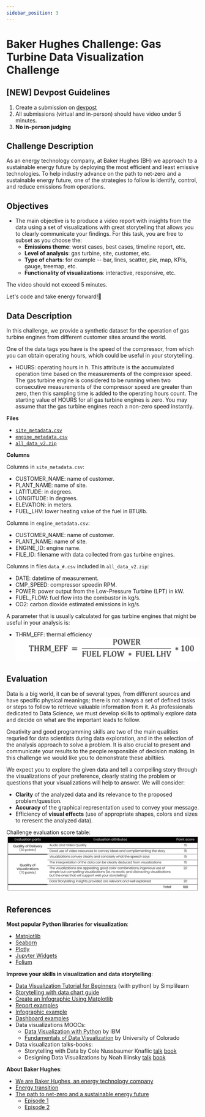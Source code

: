 ```yaml
---
sidebar_position: 3
---
```


# Baker Hughes Challenge: Gas Turbine Data Visualization Challenge

## [NEW] Devpost Guidelines
1. Create a submission on [devpost](https://tamudatathon2022.devpost.com)
2. All submissions (virtual and in-person) should have video under 5 minutes.
3. **No in-person judging**

## Challenge Description
As an energy technology company, at Baker Hughes (BH) we approach to a sustainable energy future by deploying the most efficient and least emissive technologies. To help industry advance on the path to net-zero and a sustainable energy future, one of the strategies to follow is identify, control, and reduce emissions from operations.

## Objectives
- The main objective is to produce a video report with insights from the data using a set of visualizations with great storytelling that allows you to clearly communicate your findings. For this task, you are free to subset as you choose the:
    - **Emissions theme**: worst cases, best cases, timeline report, etc.
    - **Level of analysis**: gas turbine, site, customer, etc.
    - **Type of charts**: for example -- bar, lines, scatter, pie, map, KPIs, gauge, treemap, etc.
    - **Functionality of visualizations**: interactive, responsive, etc.

The video should not exceed 5 minutes.

Let's code and take energy forward!🙌

## Data Description
In this challenge, we provide a synthetic dataset for the operation of gas turbine engines from different customer sites around the world.

One of the data tags you have is the speed of the compressor, from which you can obtain operating hours, which could be useful in your storytelling.

- HOURS: operating hours in h. This attribute is the accumulated operation time based on the measurements of the compressor speed. The gas turbine engine is considered to be running when two consecutive measurements of the compressor speed are greater than zero, then this sampling time is added to the operating hours count. The starting value of HOURS for all gas turbine engines is zero. You may assume that the gas turbine engines reach a non-zero speed instantly.

**Files**
- [`site_metadata.csv`](./bakerhughes/site_metadata.csv)
- [`engine_metadata.csv`](./bakerhughes/engine_metadata.csv)
- [`all_data_v2.zip`](./bakerhughes/all_data_v2.zip)

**Columns**

Columns in `site_metadata.csv`:
- CUSTOMER_NAME: name of customer.
- PLANT_NAME: name of site.
- LATITUDE: in degrees.
- LONGITUDE: in degrees.
- ELEVATION: in meters.
- FUEL_LHV: lower heating value of the fuel in BTU/lb.

Columns in `engine_metadata.csv`:
- CUSTOMER_NAME: name of customer.
- PLANT_NAME: name of site.
- ENGINE_ID: engine name.
- FILE_ID: filename with data collected from gas turbine engines.

Columns in files `data_#.csv` included in `all_data_v2.zip`:
- DATE: datetime of measurement.
- CMP_SPEED: compressor speedin RPM.
- POWER: power output from the Low-Pressure Turbine (LPT) in kW.
- FUEL_FLOW: fuel flow into the combustor in kg/s.
- CO2: carbon dioxide estimated emissions in kg/s.

A parameter that is usually calculated for gas turbine engines that might be useful in your analysis is:
- THRM_EFF: thermal efficiency
![image](./bakerhughes/thrm_eff.png)

## Evaluation
Data is a big world, it can be of several types, from different sources and have specific physical meanings; there is not always a set of defined tasks or steps to follow to retrieve valuable information from it. As professionals dedicated to Data Science, we must develop skills to optimally explore data and decide on what are the important leads to follow.

Creativity and good programming skills are two of the main qualities requried for data scientists during data exploration, and in the selection of the analysis approach to solve a problem. It is also crucial to present and communicate your results to the people responsible of decision making. In this challenge we would like you to demonstrate these abiltiies.

We expect you to explore the given data and tell a compelling story through the visualizations of your preference, clearly stating the problem or questions that your visualizations will help to answer. We will consider:

- **Clarity** of the analyzed data and its relevance to the proposed problem/question.
- **Accuracy** of the graphical representation used to convey your message.
- Efficiency of **visual effects** (use of appropriate shapes, colors and sizes to reresent the analyzed data).

Challenge evaluation score table:
![image](./bakerhughes/bh_rubric1.png)

## References
**Most popular Python libraries for visualization**:
- [Matplotlib](https://matplotlib.org/)
- [Seaborn](https://seaborn.pydata.org/)
- [Plotly](https://plotly.com/python/)
- [Jupyter Widgets](https://ipywidgets.readthedocs.io/en/latest/)
- [Folium](https://python-visualization.github.io/folium/)

**Improve your skills in visualization and data storytelling**:
- [Data Visualization Tutorial for Beginners](https://www.youtube.com/watch?v=MiiANxRHSv4&feature=youtu.be) (with python) by Simplilearn
- [Storytelling with data chart guide](https://www.storytellingwithdata.com/chart-guide)
- [Create an Infographic Using Matplotlib](https://towardsdatascience.com/create-an-infographic-using-matplotlib-3fbb546c1628)
- [Report examples](https://es.venngage.com/blog/plantillas-informe-anual/%E2%80%8B)
- [Infographic example](https://www.raconteur.net/infographics/how-big-is-your-businesss-carbon-footprint/)
- [Dashboard examples](https://www.codewall.co.uk/best-dashboard-examples-for-inspiration/)
- Data visualizations MOOCs:
    - [Data Visualization with Python](https://es.coursera.org/learn/python-for-data-visualization) by IBM
    - [Fundamentals of Data Visualization](https://es.coursera.org/learn/fundamentals-of-data-visualization) by University of Colorado
- Data visualization talks-books:
    - Storytelling with Data by Cole Nussbaumer Knaflic [talk](https://www.storytellingwithdata.com/books) [book](https://www.storytellingwithdata.com/books)
    - Designing Data Visualizations by Noah Iliinsky [talk](https://www.youtube.com/watch?v=R-oiKt7bUU8&feature=youtu.be) [book](https://www.youtube.com/watch?v=R-oiKt7bUU8&feature=youtu.be)

**About Baker Hughes**:
- [We are Baker Hughes, an energy technology company](https://www.youtube.com/watch?v=pHE7BUnil6I)
- [Energy transition](https://www.bakerhughes.com/energy-transition)
- [The path to net-zero and a sustainable energy future](https://www.bakerhughes.com/sites/bakerhughes/files/2021-10/Baker%20Hughes%20-%20The%20path%20to%20net-zero%20and%20a%20sustainable%20energy%20future.pdf)
    - [Episode 1](https://www.youtube.com/watch?v=tB_mcOSEy_Y&feature=youtu.be)
    - [Episode 2](https://www.youtube.com/watch?v=VeX3Iafrlx8)
